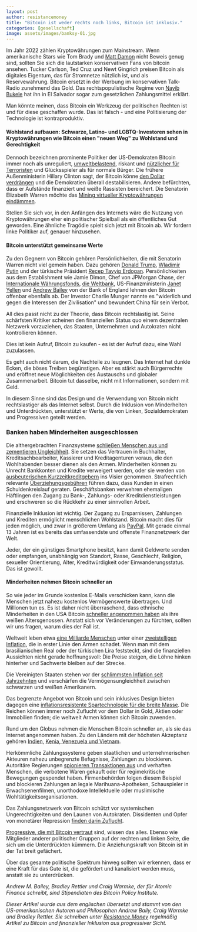 ```yaml
---
layout: post
author: resistancemoney
title: "Bitcoin ist weder rechts noch links, Bitcoin ist inklusiv."
categories: [gesellschaft]
image: assets/images/banksy-01.jpg
---
```


Im Jahr 2022 zählen Kryptowährungen zum Mainstream. Wenn amerikanische Stars wie Tom Brady und [Matt Damon](https://adage.com/article/digital-marketing-ad-tech-news/cryptocom-hires-matt-damon-new-campaign/2376496) nicht Beweis genug sind, sollten Sie sich die lautstarken konservativen Fans von bitcoin ansehen. Tucker Carlson, Ted Cruz und Newt Gingrich preisen Bitcoin als digitales Eigentum, das für Stromnetze nützlich ist, und als Reservewährung. Bitcoin ersetzt in der Werbung im konservativen Talk-Radio zunehmend das Gold. Das rechtspopulistische Regime von [Nayib Bukele](https://foreignpolicy.com/2021/07/19/el-salvador-bukele-bitcoin-hustle-bro-populism/) hat ihn in El Salvador sogar zum gesetzlichen Zahlungsmittel erklärt.

Man könnte meinen, dass Bitcoin ein Werkzeug der politischen Rechten ist und für diese geschaffen wurde. Das ist falsch - und eine Politisierung der Technologie ist kontraproduktiv.

#### Wohlstand aufbauen: Schwarze, Latino- und LGBTQ-Investoren sehen in Kryptowährungen wie Bitcoin einen "neuen Weg" zu Wohlstand und Gerechtigkeit

Dennoch bezeichnen prominente Politiker der US-Demokraten Bitcoin immer noch als unreguliert, [umweltbelastend](https://www.bloomberg.com/news/articles/2021-12-02/elizabeth-warren-grills-new-york-bitcoin-miner-on-climate-impact), riskant und [nützlicher für Terroristen](https://finance.yahoo.com/news/warren-calls-clampdown-defi-stablecoins-150606464.html) und Glücksspieler als für normale Bürger. Die frühere Außenministerin Hillary Clinton sagt, der Bitcoin könne [den Dollar verdrängen](https://www.forbes.com/sites/billybambrough/2021/11/21/undermining-the-dollar-hillary-clinton-issues-a-surprise-crypto-warning-as-the-bitcoin-price-suddenly-surges-back/?sh=4d94b164fd38) und die Demokratien überall destabilisieren. Andere befürchten, dass er Aufstände finanziert und weiße Rassisten bereichert. Die Senatorin Elizabeth Warren möchte das [Mining virtueller Kryptowährungen eindämmen](https://twitter.com/SenWarren/status/1402725005113364486).

Stellen Sie sich vor, in den Anfängen des Internets wäre die Nutzung von Kryptowährungen eher ein politischer Spielball als ein öffentliches Gut geworden. Eine ähnliche Tragödie spielt sich jetzt mit Bitcoin ab. Wir fordern linke Politiker auf, genauer hinzusehen.

#### Bitcoin unterstützt gemeinsame Werte

Zu den Gegnern von Bitcoin gehören Persönlichkeiten, die mit Senatorin Warren nicht viel gemein haben. Dazu gehören [Donald Trump](https://www.bbc.com/news/business-57392734), [Wladimir Putin](https://www.cnbc.com/2021/10/14/russias-putin-says-crypto-has-value-but-maybe-not-for-trading-oil.html) und der türkische Präsident [Recep Tayyip Erdogan](https://www.wsj.com/articles/turkeys-erdogan-meets-el-salvadors-bitcoin-boosting-leader-amid-economic-crisis-11642678083). Persönlichkeiten aus dem Establishment wie Jamie Dimon, Chef von JPMorgan Chase, der [Internationale Währungsfonds](https://blogs.imf.org/2021/07/26/cryptoassets-as-national-currency-a-step-too-far/), [die Weltbank](https://www.reuters.com/business/el-salvador-keep-dollar-legal-tender-seeks-world-bank-help-with-bitcoin-2021-06-16/), US-Finanzministerin [Janet Yellen](https://www.reuters.com/world/uk/boes-bailey-tells-banks-be-careful-with-crypto-2021-12-13/) und [Andrew Bailey](https://www.reuters.com/world/uk/boes-bailey-tells-banks-be-careful-with-crypto-2021-12-13/) von der Bank of England lehnen den Bitcoin offenbar ebenfalls ab. Der Investor Charlie Munger nannte es "widerlich und gegen die Interessen der Zivilisation" und bewundert China für sein Verbot.

All dies passt nicht zu der Theorie, dass Bitcoin rechtslastig ist. Seine schärfsten Kritiker scheinen den finanziellen Status quo einem dezentralen Netzwerk vorzuziehen, das Staaten, Unternehmen und Autokraten nicht kontrollieren können.

Dies ist kein Aufruf, Bitcoin zu kaufen - es ist der Aufruf dazu, eine Wahl zuzulassen.

Es geht auch nicht darum, die Nachteile zu leugnen. Das Internet hat dunkle Ecken, die böses Treiben begünstigen. Aber es stärkt auch Bürgerrechte und eröffnet neue Möglichkeiten des Austauschs und globaler Zusammenarbeit. Bitcoin tut dasselbe, nicht mit Informationen, sondern mit Geld.

In diesem Sinne sind das Design und die Verwendung von Bitcoin nicht rechtslastiger als das Internet selbst. Durch die Inklusion von Minderheiten und Unterdrückten, unterstützt er Werte, die von Linken, Sozialdemokraten und Progressiven geteilt werden.

### Banken haben Minderheiten ausgeschlossen

Die althergebrachten Finanzsysteme [schließen Menschen aus und zementieren Ungleichheit](https://www.brookings.edu/research/an-analysis-of-financial-institutions-in-black-majority-communities-black-borrowers-and-depositors-face-considerable-challenges-in-accessing-banking-services/). Sie setzen das Vertrauen in Buchhalter, Kreditsachbearbeiter, Kassierer und Kreditagenturen voraus, die den Wohlhabenden besser dienen als den Armen. Minderheiten können zu Unrecht Bankkonten und Kredite verweigert werden, oder sie werden von [ausbeuterischen Kurzzeitkreditgebern](https://www.latimes.com/business/story/2021-04-09/racist-marketing-banks-payday-lenders) ins Visier genommen. Strafrechtlich relevante [Überziehungsgebühren](https://www.cnbc.com/2021/01/13/black-and-hispanics-paying-twice-amount-banking-fees-than-whites-survey.html) führen dazu, dass Kunden in einen Schuldenkreislauf geraten. Geschäftsbanken verwehren ehemaligen Häftlingen den Zugang zu Bank-, Zahlungs- oder Kreditdienstleistungen und erschweren so die Rückkehr zu einer sinnvollen Arbeit.

Finanzielle Inklusion ist wichtig. Der Zugang zu Ersparnissen, Zahlungen und Krediten ermöglicht menschlichen Wohlstand. Bitcoin macht dies für jeden möglich, und zwar in größerem Umfang als [PayPal](https://www.independent.co.uk/life-style/gadgets-and-tech/bitcoin-paypal-2021-volume-mastercard-visa-b1964330.html). Mit gerade einmal 13 Jahren ist es bereits das umfassendste und offenste Finanznetzwerk der Welt.

Jeder, der ein günstiges Smartphone besitzt, kann damit Geldwerte senden oder empfangen, unabhängig von Standort, Rasse, Geschlecht, Religion, sexueller Orientierung, Alter, Kreditwürdigkeit oder Einwanderungsstatus. Das ist gewollt.

#### Minderheiten nehmen Bitcoin schneller an

So wie jeder im Grunde kostenlos E-Mails verschicken kann, kann die Menschen jetzt nahezu kostenlos Vermögenswerte übertragen. Und Millionen tun es. Es ist daher nicht überraschend, dass ethnische Minderheiten in den USA Bitcoin [schneller angenommen haben](https://www.pewresearch.org/fact-tank/2021/11/11/16-of-americans-say-they-have-ever-invested-in-traded-or-used-cryptocurrency/) als ihre weißen Altersgenossen. Anstatt sich vor Veränderungen zu fürchten, sollten wir uns fragen, warum dies der Fall ist.

Weltweit leben etwa [eine Milliarde Menschen](https://news.bitcoin.com/1-2-billion-people-live-under-double-digit-inflation-many-have-found-escape-in-bitcoin-says-hrfs-alex-gladstein/) unter einer [zweistelligen Inflation](https://data.worldbank.org/indicator/FP.CPI.TOTL.ZG?most_recent_value_desc=true), die in erster Linie den Armen schadet. Wenn man mit dem brasilianischen Real oder der türkischen Lira feststeckt, sind die finanziellen Aussichten nicht gerade hoffnungsvoll: Die Preise steigen, die Löhne hinken hinterher und Sachwerte bleiben auf der Strecke.

Die Vereinigten Staaten stehen vor der [schlimmsten Inflation seit Jahrzehnten](https://www.cnn.com/2022/01/11/economy/inflation-history/index.html) und verschärfen die Vermögensungleichheit zwischen schwarzen und weißen Amerikanern.

Das begrenzte Angebot von Bitcoin und sein inklusives Design bieten dagegen eine [inflationsresistente Spartechnologie für die breite Masse](https://iai.tv/articles/the-rich-get-richer-the-poor-get-bitcoin-auid-1766?_auid=2020). Die Reichen können immer noch Zuflucht vor dem Dollar in Gold, Aktien oder Immobilien finden; die weltweit Armen können sich Bitcoin zuwenden.

Rund um den Globus nehmen die Menschen Bitcoin schneller an, als sie das Internet angenommen haben. Zu den Ländern mit der höchsten Akzeptanz gehören [Indien](https://blog.chainalysis.com/reports/2021-global-crypto-adoption-index/), [Kenia, Venezuela und Vietnam](https://blog.chainalysis.com/reports/2021-global-crypto-adoption-index/).

Herkömmliche Zahlungssysteme geben staatlichen und unternehmerischen Akteuren nahezu unbegrenzte Befugnisse, Zahlungen zu blockieren. Autoritäre Regierungen [spionieren Transaktionen aus](https://www.forbes.com/sites/jasonbrett/2021/01/27/chinas-digital-yuan-reported-to-be-ultimate-financial-censorship-tool/?sh=1efd3a6750ac) und verhaften Menschen, die verbotene Waren gekauft oder für regimekritische Bewegungen gespendet haben. Firmenbehörden folgen diesem Beispiel und blockieren Zahlungen an legale Marihuana-Apotheken, Schauspieler in Erwachsenenfilmen, unorthodoxe Intellektuelle oder muslimische Wohltätigkeitsorganisationen.

Das Zahlungsnetzwerk von Bitcoin schützt vor systemischen Ungerechtigkeiten und den Launen von Autokraten. Dissidenten und Opfer von monetärer Repression [finden darin Zuflucht](https://fortune.com/2021/02/18/bitcoin-censorship-political-repression-deplatforming-china-belarus-russia-nigeria-crypto/).

[Progressive, die mit Bitcoin vertraut](https://theprogressivebitcoiner.com/) sind, wissen das alles. Ebenso wie Mitglieder anderer politischer Gruppen auf der rechten und linken Seite, die sich um die Unterdrückten kümmern. Die Anziehungskraft von Bitcoin ist in der Tat breit gefächert.

Über das gesamte politische Spektrum hinweg sollten wir erkennen, dass er eine Kraft für das Gute ist, die gefördert und kanalisiert werden muss, anstatt sie zu unterdrücken.

_Andrew M. Bailey, Bradley Rettler und Craig Warmke, der für Atomic Finance schreibt, sind Stipendiaten des Bitcoin Policy Institute._

_Dieser Artikel wurde aus dem englischen übersetzt und stammt von den US-amerikanischen Autoren und Philosophen Andrew Baily, Craig Warmke und Bradley Rettler. Sie schreiben unter [Resistance.Money](https://www.resistance.money/) regelmäßig Artikel zu Bitcoin und finanzieller Inklusion aus progressiver Sicht._
